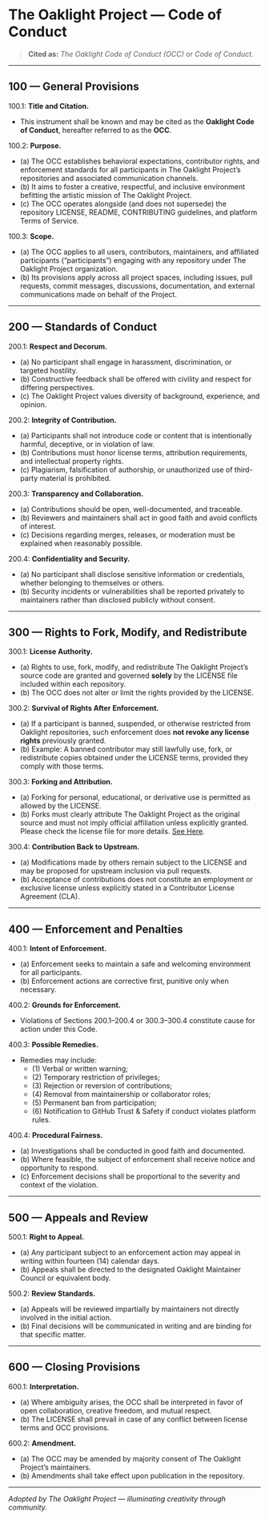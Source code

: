 # The Oaklight Project — Code of Conduct  
> **Cited as:** *The Oaklight Code of Conduct (OCC)*  or *Code of Conduct*.


---

## 100 — General Provisions

100.1: **Title and Citation.**  
- This instrument shall be known and may be cited as the **Oaklight Code of Conduct**, hereafter referred to as the **OCC**.

100.2: **Purpose.**  
- (a) The OCC establishes behavioral expectations, contributor rights, and enforcement standards for all participants in The Oaklight Project’s repositories and associated communication channels.  
- (b) It aims to foster a creative, respectful, and inclusive environment befitting the artistic mission of The Oaklight Project.  
- (c) The OCC operates alongside (and does not supersede) the repository LICENSE, README, CONTRIBUTING guidelines, and platform Terms of Service.

100.3: **Scope.**  
- (a) The OCC applies to all users, contributors, maintainers, and affiliated participants (“participants”) engaging with any repository under The Oaklight Project organization.  
- (b) Its provisions apply across all project spaces, including issues, pull requests, commit messages, discussions, documentation, and external communications made on behalf of the Project.

---

## 200 — Standards of Conduct

200.1: **Respect and Decorum.**  
- (a) No participant shall engage in harassment, discrimination, or targeted hostility.  
- (b) Constructive feedback shall be offered with civility and respect for differing perspectives.  
- (c) The Oaklight Project values diversity of background, experience, and opinion.

200.2: **Integrity of Contribution.**  
- (a) Participants shall not introduce code or content that is intentionally harmful, deceptive, or in violation of law.  
- (b) Contributions must honor license terms, attribution requirements, and intellectual property rights.  
- (c) Plagiarism, falsification of authorship, or unauthorized use of third-party material is prohibited.

200.3: **Transparency and Collaboration.**  
- (a) Contributions should be open, well-documented, and traceable.  
- (b) Reviewers and maintainers shall act in good faith and avoid conflicts of interest.  
- (c) Decisions regarding merges, releases, or moderation must be explained when reasonably possible.

200.4: **Confidentiality and Security.**  
- (a) No participant shall disclose sensitive information or credentials, whether belonging to themselves or others.  
- (b) Security incidents or vulnerabilities shall be reported privately to maintainers rather than disclosed publicly without consent.

---

## 300 — Rights to Fork, Modify, and Redistribute

300.1: **License Authority.**  
- (a) Rights to use, fork, modify, and redistribute The Oaklight Project’s source code are granted and governed **solely** by the LICENSE file included within each repository.  
- (b) The OCC does not alter or limit the rights provided by the LICENSE.

300.2: **Survival of Rights After Enforcement.**  
- (a) If a participant is banned, suspended, or otherwise restricted from Oaklight repositories, such enforcement does **not revoke any license rights** previously granted.  
- (b) Example: A banned contributor may still lawfully use, fork, or redistribute copies obtained under the LICENSE terms, provided they comply with those terms.

300.3: **Forking and Attribution.**  
- (a) Forking for personal, educational, or derivative use is permitted as allowed by the LICENSE.  
- (b) Forks must clearly attribute The Oaklight Project as the original source and must not imply official affiliation unless explicitly granted. Please check the license file for more details. [See Here](./LICENSE).

300.4: **Contribution Back to Upstream.**  
- (a) Modifications made by others remain subject to the LICENSE and may be proposed for upstream inclusion via pull requests.  
- (b) Acceptance of contributions does not constitute an employment or exclusive license unless explicitly stated in a Contributor License Agreement (CLA).

---

## 400 — Enforcement and Penalties

400.1: **Intent of Enforcement.**  
- (a) Enforcement seeks to maintain a safe and welcoming environment for all participants.  
- (b) Enforcement actions are corrective first, punitive only when necessary.

400.2: **Grounds for Enforcement.**  
- Violations of Sections 200.1–200.4 or 300.3–300.4 constitute cause for action under this Code.

400.3: **Possible Remedies.**  
- Remedies may include:  
  - (1) Verbal or written warning;  
  - (2) Temporary restriction of privileges;  
  - (3) Rejection or reversion of contributions;  
  - (4) Removal from maintainership or collaborator roles;  
  - (5) Permanent ban from participation;  
  - (6) Notification to GitHub Trust & Safety if conduct violates platform rules.

400.4: **Procedural Fairness.**  
- (a) Investigations shall be conducted in good faith and documented.  
- (b) Where feasible, the subject of enforcement shall receive notice and opportunity to respond.  
- (c) Enforcement decisions shall be proportional to the severity and context of the violation.

---

## 500 — Appeals and Review

500.1: **Right to Appeal.**  
- (a) Any participant subject to an enforcement action may appeal in writing within fourteen (14) calendar days.  
- (b) Appeals shall be directed to the designated Oaklight Maintainer Council or equivalent body.

500.2: **Review Standards.**  
- (a) Appeals will be reviewed impartially by maintainers not directly involved in the initial action.  
- (b) Final decisions will be communicated in writing and are binding for that specific matter.

---

## 600 — Closing Provisions

600.1: **Interpretation.**  
- (a) Where ambiguity arises, the OCC shall be interpreted in favor of open collaboration, creative freedom, and mutual respect.  
- (b) The LICENSE shall prevail in case of any conflict between license terms and OCC provisions.

600.2: **Amendment.**  
- (a) The OCC may be amended by majority consent of The Oaklight Project’s maintainers.  
- (b) Amendments shall take effect upon publication in the repository.

---

*Adopted by The Oaklight Project — illuminating creativity through community.*
